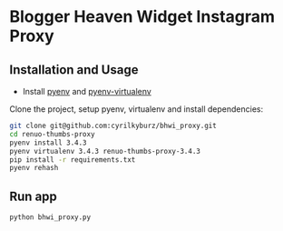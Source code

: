 # Blogger Heaven Widget Instagram Proxy

## Installation and Usage

* Install [pyenv](https://github.com/yyuu/pyenv) and [pyenv-virtualenv](https://github.com/yyuu/pyenv-virtualenv)

Clone the project, setup pyenv, virtualenv and install dependencies:

```sh
git clone git@github.com:cyrilkyburz/bhwi_proxy.git
cd renuo-thumbs-proxy
pyenv install 3.4.3
pyenv virtualenv 3.4.3 renuo-thumbs-proxy-3.4.3
pip install -r requirements.txt
pyenv rehash
```

## Run app

```
python bhwi_proxy.py
```
